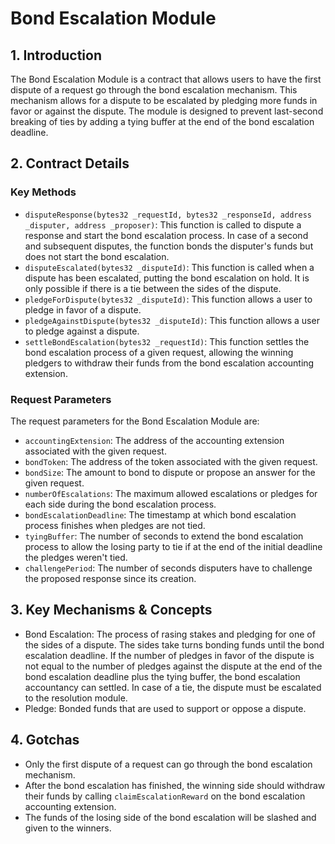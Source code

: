 # Bond Escalation Module

## 1. Introduction

The Bond Escalation Module is a contract that allows users to have the first dispute of a request go through the bond escalation mechanism. This mechanism allows for a dispute to be escalated by pledging more funds in favor or against the dispute. The module is designed to prevent last-second breaking of ties by adding a tying buffer at the end of the bond escalation deadline.

## 2. Contract Details

### Key Methods

- `disputeResponse(bytes32 _requestId, bytes32 _responseId, address _disputer, address _proposer)`: This function is called to dispute a response and start the bond escalation process. In case of a second and subsequent disputes, the function bonds the disputer's funds but does not start the bond escalation.
- `disputeEscalated(bytes32 _disputeId)`: This function is called when a dispute has been escalated, putting the bond escalation on hold. It is only possible if there is a tie between the sides of the dispute.
- `pledgeForDispute(bytes32 _disputeId)`: This function allows a user to pledge in favor of a dispute.
- `pledgeAgainstDispute(bytes32 _disputeId)`: This function allows a user to pledge against a dispute.
- `settleBondEscalation(bytes32 _requestId)`: This function settles the bond escalation process of a given request, allowing the winning pledgers to withdraw their funds from the bond escalation accounting extension.

### Request Parameters

The request parameters for the Bond Escalation Module are:

- `accountingExtension`: The address of the accounting extension associated with the given request.
- `bondToken`: The address of the token associated with the given request.
- `bondSize`: The amount to bond to dispute or propose an answer for the given request.
- `numberOfEscalations`: The maximum allowed escalations or pledges for each side during the bond escalation process.
- `bondEscalationDeadline`: The timestamp at which bond escalation process finishes when pledges are not tied.
- `tyingBuffer`: The number of seconds to extend the bond escalation process to allow the losing party to tie if at the end of the initial deadline the pledges weren't tied.
- `challengePeriod`: The number of seconds disputers have to challenge the proposed response since its creation.

## 3. Key Mechanisms & Concepts

- Bond Escalation: The process of rasing stakes and pledging for one of the sides of a dispute. The sides take turns bonding funds until the bond escalation deadline. If the number of pledges in favor of the dispute is not equal to the number of pledges against the dispute at the end of the bond escalation deadline plus the tying buffer, the bond escalation accountancy can settled. In case of a tie, the dispute must be escalated to the resolution module.
- Pledge: Bonded funds that are used to support or oppose a dispute.

## 4. Gotchas

- Only the first dispute of a request can go through the bond escalation mechanism.
- After the bond escalation has finished, the winning side should withdraw their funds by calling `claimEscalationReward` on the bond escalation accounting extension.
- The funds of the losing side of the bond escalation will be slashed and given to the winners.
